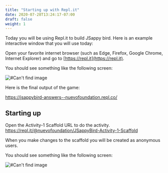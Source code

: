 ```yaml
---
title: "Starting up with Repl.it"
date: 2020-07-28T13:24:17-07:00
draft: false
weight: 1
---
```


Today you will be using Repl.it to build JSappy bird. Here is an example interactive window that you will use today:

Open your favorite internet browser (such as Edge, Firefox, Google Chrome, Internet Explorer) and go to [https://repl.it](https://repl.it).

You should see something like the following screen:

![#Can't find image](../img/repl.png)

Here is the final output of the game:

https://jsappybird-answers--nuevofoundation.repl.co/

## Starting up

Open the Activity-1 Scaffold URL to do the activity.
https://repl.it/@nuevofoundation/JSappyBird-Activity-1-Scaffold

When you make changes to the scaffold you will be created as anonymous users.

You should see something like the following screen:

![#Can't find image](../img/replactivity1.png)
